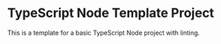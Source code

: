 # TypeScript Node Template Project

This is a template for a basic TypeScript Node project with linting.